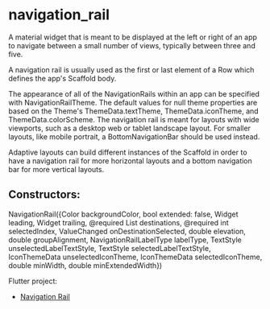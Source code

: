# navigation_rail

A material widget that is meant to be displayed at the left or right of an app to navigate between a small number of views, typically between three and five.

A navigation rail is usually used as the first or last element of a Row which defines the app's Scaffold body.

The appearance of all of the NavigationRails within an app can be specified with NavigationRailTheme. The default values for null theme properties are based on the Theme's ThemeData.textTheme, ThemeData.iconTheme, and ThemeData.colorScheme. The navigation rail is meant for layouts with wide viewports, such as a desktop web or tablet landscape layout. For smaller layouts, like mobile portrait, a BottomNavigationBar should be used instead.

Adaptive layouts can build different instances of the Scaffold in order to have a navigation rail for more horizontal layouts and a bottom navigation bar for more vertical layouts.

## Constructors:

NavigationRail({Color backgroundColor, bool extended: false, Widget leading, Widget trailing, @required List<NavigationRailDestination> destinations, @required int selectedIndex, ValueChanged<int> onDestinationSelected, double elevation, double groupAlignment, NavigationRailLabelType labelType, TextStyle unselectedLabelTextStyle, TextStyle selectedLabelTextStyle, IconThemeData unselectedIconTheme, IconThemeData selectedIconTheme, double minWidth, double minExtendedWidth})
  
Flutter project:

- [Navigation Rail](https://api.flutter.dev/flutter/material/NavigationRail-class.html)
